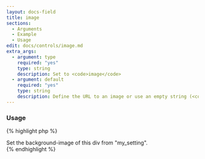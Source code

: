 ```yaml
---
layout: docs-field
title: image
sections:
  - Arguments
  - Example
  - Usage
edit: docs/controls/image.md
extra_args:
  - argument: type
    required: "yes"
    type: string
    description: Set to <code>image</code>
  - argument: default
    required: "yes"
    type: string
    description: Define the URL to an image or use an empty string (<code>'default' => ''</code>).
---
```


### Usage

{% highlight php %}
<?php $image = get_theme_mo( 'my_setting', '' ); ?>
<div style="background-image: url('<?php echo esc_url_raw( $image ); ?>')">
	Set the background-image of this div from "my_setting".
</div>
{% endhighlight %}
